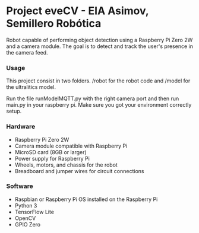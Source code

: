 
# Project eveCV - EIA Asimov, Semillero Robótica
Robot capable of performing object detection using a Raspberry Pi Zero 2W and a camera module. The goal is to detect and track the user's presence in the camera feed.
### Usage
This project consist in two folders. /robot for the robot code and /model for the ultralitics model. 

Run the file runModelMQTT.py with the right camera port and then run main.py in your raspberry pi. Make sure you got your environment correctly setup.

### Hardware
- Raspberry Pi Zero 2W
- Camera module compatible with Raspberry Pi
- MicroSD card (8GB or larger)
- Power supply for Raspberry Pi
- Wheels, motors, and chassis for the robot
- Breadboard and jumper wires for circuit connections

### Software
- Raspbian or Raspberry Pi OS installed on the Raspberry Pi
- Python 3
- TensorFlow Lite
- OpenCV
- GPIO Zero
